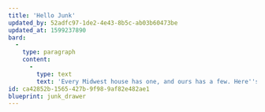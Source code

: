 ```yaml
---
title: 'Hello Junk'
updated_by: 52adfc97-1de2-4e43-8b5c-ab03b60473be
updated_at: 1599237890
bard:
  -
    type: paragraph
    content:
      -
        type: text
        text: 'Every Midwest house has one, and ours has a few. Here''s all the stuff that didn''t know where-else to go.'
id: ca42852b-1565-427b-9f98-9af82e482ae1
blueprint: junk_drawer
---
```

